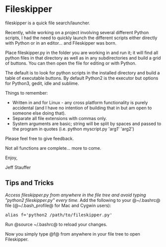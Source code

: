 Fileskipper
==============

fileskipper is a quick file search/launcher.

Recently, while working on a project involving several different Python scripts, I had the need to quickly launch the different scripts either directly with Python or in an editor... and Fileskipper was born.

Place fileskipper.py in the folder you are working in and run it; it will find all python files in that directory as well as in any subdirectories and build a grid of buttons. You can then open the file for editing or with Python.

The default is to look for python scripts in the installed directory and build a table of executable buttons. By default Python2 is the executor but options for Python3, gedit, idle and sublime.

Things to remember:
* Written in and for Linux - any cross platform functionality is purely accidental (and I have no intention of building that in but am open to someone else doing that).
* Separate all file extensions with commas only.
* System arguments are basic; string will be split by spaces and passed to the program in quotes (i.e. python myscript.py 'arg1' 'arg2') 

Please feel free to give feedback.

Not all functions are complete... more to come.

Enjoy,

Jeff Stauffer





Tips and Tricks
------------

*Access fileskipper.py from anywhere in the file tree and avoid typing "python2 fileskipper.py" every time.* Add the following to your @~/.bashrc@ file (@~/.bash_profile@ for Mac and Cygwin users):

<pre>
alias f='python2 /path/to/fileskipper.py'
</pre>

Run @source ~/.bashrc@ to reload your changes.

Now you simply type @f@ from anywhere in your file tree to open Fileskipper.